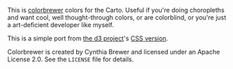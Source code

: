 This is [colorbrewer](http://colorbrewer2.org/) colors for the Carto. Useful
if you're doing choropleths and want cool, well thought-through colors,
or are colorblind, or you're just a art-deficient developer like myself.

This is a simple port from [the d3 project](https://github.com/mbostock/d3)'s
[CSS version](https://github.com/mbostock/d3/blob/master/lib/colorbrewer/colorbrewer.css).

Colorbrewer is created by Cynthia Brewer and licensed under an Apache License 2.0.
See the `LICENSE` file for details.
